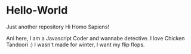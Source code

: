 # Hello-World
Just another repository
Hi Homo Sapiens!

Ani here, I am a Javascript Coder and wannabe detective.
I love Chicken Tandoori :)
I wasn't made for winter, I want my flip flops.
